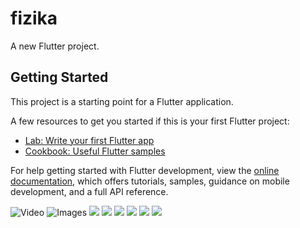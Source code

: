 # fizika

A new Flutter project.

## Getting Started

This project is a starting point for a Flutter application.

A few resources to get you started if this is your first Flutter project:

- [Lab: Write your first Flutter app](https://docs.flutter.dev/get-started/codelab)
- [Cookbook: Useful Flutter samples](https://docs.flutter.dev/cookbook)

For help getting started with Flutter development, view the
[online documentation](https://docs.flutter.dev/), which offers tutorials,
samples, guidance on mobile development, and a full API reference.

![Video](assets/gif/fizikits.gif)
![Images](assets/screen_images/image1.jpg)
![](assets/screen_images/image2.jpg)
![](assets/screen_images/image3.jpg)
![](assets/screen_images/image4.jpg)
![](assets/screen_images/image5.jpg)
![](assets/screen_images/image6.jpg)
![](assets/screen_images/image7.jpg)

